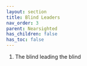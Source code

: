 ```yaml
---
layout: section
title: Blind Leaders
nav_order: 3
parent: Nearsighted
has_children: false
has_toc: false
---
```


 1. The blind leading the blind